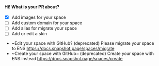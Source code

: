 #### Hi! What is your PR about?

- [x] Add images for your space
- [ ] Add custom domain for your space
- [ ] Add alias for migrate your space
- [ ] Add or edit a skin
- ~Edit your space with GitHub? (deprecated) Please migrate your space to ENS https://docs.snapshot.page/spaces/migrate
- ~Create your space with GitHub~ (deprecated) Create your space with ENS instead https://docs.snapshot.page/spaces/create
